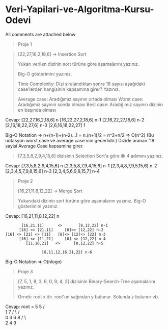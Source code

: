 # Veri-Yapilari-ve-Algoritma-Kursu-Odevi
All comments are attached below


> Proje 1

> [22,27,16,2,18,6] -> Insertion Sort
> 
> Yukarı verilen dizinin sort türüne göre aşamalarını yazınız.
> 
> Big-O gösterimini yazınız.
> 
> Time Complexity: Dizi sıralandıktan sonra 18 sayısı aşağıdaki case'lerden hangisinin kapsamına girer? Yazınız.
> 
> Average case: Aradığımız sayının ortada olması
> Worst case: Aradığımız sayının sonda olması
> Best case: Aradığımız sayının dizinin en başında olması


Cevap:       [22,27,16,2,18,6] n
             [16,22,27,2,18,6] n-1
             [2,16,22,27,18,6] n-2
             [2,16,18,22,27,6] n-3
             [2,6,16,18,22,27] 1

Big-O Notation => n+(n-1)+(n-2)...1 = n.(n+1)/2 = n^2+n/2 => O(n^2) (Bu notasyon worst case ve average case icin gecerlidir.)
Dizide aranan '18' sayisi Average Case kapsamina girer. 


> [7,3,5,8,2,9,4,15,6] dizisinin Selection Sort'a göre ilk 4 adımını yazınız.

Cevap:      [7,3,5,8,2,9,4,15,6] n
            [2,3,5,8,7,9,4,15,6] n-1
            [2,3,4,8,7,9,5,15,6] n-2
            [2,3,4,5,7,9,8,15,6] n-3
            [2,3,4,5,6,9,8,15,7] n-4

> Proje 2
> 
> [16,21,11,8,12,22] -> Merge Sort
> 
> Yukarıdaki dizinin sort türüne göre aşamalarını yazınız.
> Big-O gösterimini yazınız.

Cevap:          [16,21,11,8,12,22] n

           [16,21,11]      <>       [8,12,22] n-1
          [16] <> [21,11]     [8]<> [12,22] n-2
    [16] <> [21] <> [11]   [8]<> [12]<> [22] n-3
          [16] <> [11,21]     [8] <> [12,22] n-4
             [11,16,21]   <>      [8,12,22] n-5

                    [8,11,12,16,21,22] n-6

Big-O Notation => O(nlogn)

> Proje 3

> [7, 5, 1, 8, 3, 6, 0, 9, 4, 2] dizisinin Binary-Search-Tree aşamalarını yazınız.
> 
> Örnek: root x'dir. root'un sağından y bulunur. Solunda z bulunur vb.

Cevap: root = 5
                                     5
                                  /      \
                                1          7
                              /  \        /   \
                             0    3      6     8 
                                  / \            \
                                 2   4             9
